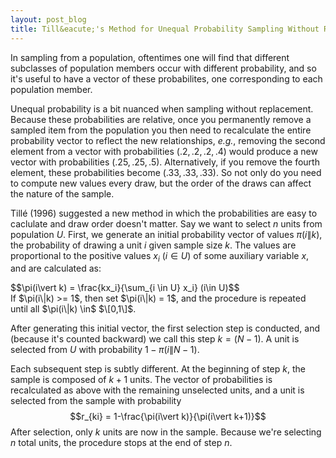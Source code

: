 ```yaml
---
layout: post_blog
title: Till&eacute;'s Method for Unequal Probability Sampling Without Replacement
---
```

   
In sampling from a population, oftentimes one will find that different subclasses of population members occur with different probability, and so it's useful to have a vector of these probabilites, one corresponding to each population member.
   
Unequal probability is a bit nuanced when sampling without replacement. Because these probabilities are relative, once you permanently remove a sampled item from the population you then need to recalculate the entire probability vector to reflect the new relationships, *e.g.*, removing the second element from a vector with probabilities $(.2,.2,.2,.4)$ would produce a new vector with probabilities $(.25,.25,.5)$. Alternatively, if you remove the fourth element, these probabilities become $(.33,.33,.33)$. So not only do you need to compute new values every draw, but the order of the draws can affect the nature of the sample.
   
Till&eacute; (1996) suggested a new method in which the probabilities are easy to caclulate and draw order doesn't matter. Say we want to select $n$ units from population $U$. First, we generate an initial probability vector of values $\pi(i\|k)$, the probability of drawing a unit $i$ given sample size $k$. The values are proportional to the positive values $x_i$ ($i \in U$) of some auxiliary variable $x$, and are calculated as: 
<div>$$\pi(i\vert k) = \frac{kx_i}{\sum_{i \in U} x_i} (i\in U)$$</div>
If $\pi(i\|k) >= 1$, then set $\pi(i\|k) = 1$, and the procedure is repeated until all $\pi(i\|k) \in$ $\[0,1\]$. 
   
After generating this initial vector, the first selection step is conducted, and (because it's counted backward) we call this step $k = (N-1)$. A unit is selected from $U$ with probability $1-\pi(i\|N-1)$.
   
Each subsequent step is subtly different. At the beginning of step $k$, the sample is composed of $k+1$ units. The vector of probabilities is recalculated as above with the remaining unselected units, and a unit is selected from the sample with probability $$r_{ki} = 1-\frac{\pi(i\vert k)}{\pi(i\vert k+1)}$$ After selection, only $k$ units are now in the sample. Because we're selecting $n$ total units, the procedure stops at the end of step $n$.
